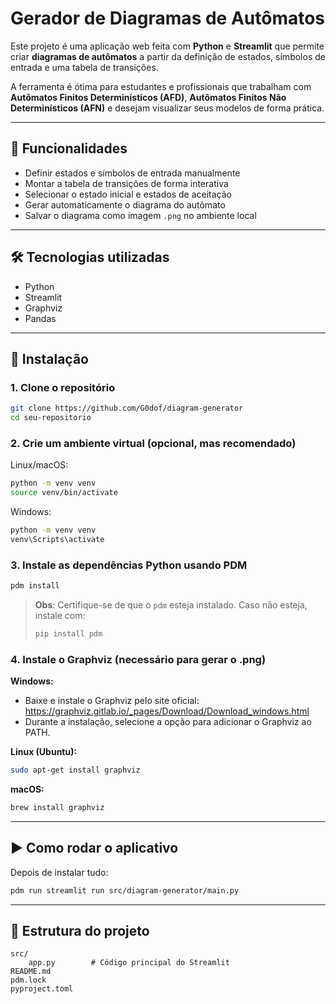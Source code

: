 # Gerador de Diagramas de Autômatos

Este projeto é uma aplicação web feita com **Python** e **Streamlit** que permite criar **diagramas de autômatos** a partir da definição de estados, símbolos de entrada e uma tabela de transições.

A ferramenta é ótima para estudantes e profissionais que trabalham com **Autômatos Finitos Determinísticos (AFD)**, **Autômatos Finitos Não Determinísticos (AFN)** e desejam visualizar seus modelos de forma prática.

---

## 🚀 Funcionalidades

- Definir estados e símbolos de entrada manualmente
- Montar a tabela de transições de forma interativa
- Selecionar o estado inicial e estados de aceitação
- Gerar automaticamente o diagrama do autômato
- Salvar o diagrama como imagem `.png` no ambiente local

---

## 🛠️ Tecnologias utilizadas

- Python
- Streamlit
- Graphviz
- Pandas

---

## 📆 Instalação

### 1. Clone o repositório

```bash
git clone https://github.com/G0dof/diagram-generator
cd seu-repositorio
```

### 2. Crie um ambiente virtual (opcional, mas recomendado)

Linux/macOS:
```bash
python -m venv venv
source venv/bin/activate
```

Windows:
```bash
python -m venv venv
venv\Scripts\activate
```

### 3. Instale as dependências Python usando PDM

```bash
pdm install
```

> **Obs**: Certifique-se de que o `pdm` esteja instalado. Caso não esteja, instale com:
>
> ```bash
> pip install pdm
> ```

### 4. Instale o Graphviz (necessário para gerar o .png)

**Windows:**
- Baixe e instale o Graphviz pelo site oficial: https://graphviz.gitlab.io/_pages/Download/Download_windows.html
- Durante a instalação, selecione a opção para adicionar o Graphviz ao PATH.

**Linux (Ubuntu):**
```bash
sudo apt-get install graphviz
```

**macOS:**
```bash
brew install graphviz
```

---

## ▶️ Como rodar o aplicativo

Depois de instalar tudo:

```bash
pdm run streamlit run src/diagram-generator/main.py
```

---

## 📂 Estrutura do projeto

```
src/
    app.py        # Código principal do Streamlit
README.md
pdm.lock
pyproject.toml
```